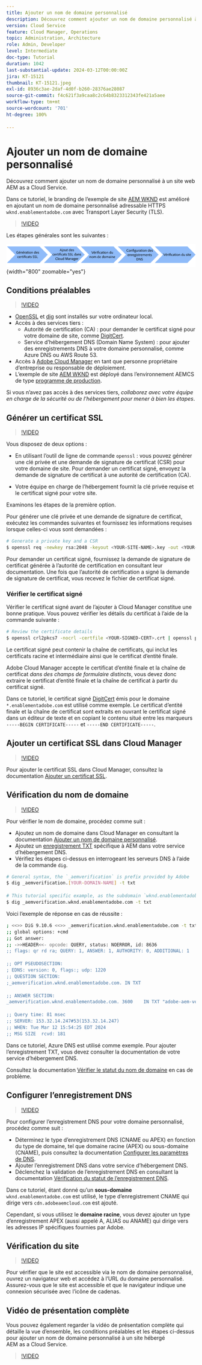 ```yaml
---
title: Ajouter un nom de domaine personnalisé
description: Découvrez comment ajouter un nom de domaine personnalisé à un site hébergé par AEM as a Cloud Service.
version: Cloud Service
feature: Cloud Manager, Operations
topic: Administration, Architecture
role: Admin, Developer
level: Intermediate
doc-type: Tutorial
duration: 1042
last-substantial-update: 2024-03-12T00:00:00Z
jira: KT-15121
thumbnail: KT-15121.jpeg
exl-id: 8936c3ae-2daf-4d0f-b260-28376ae28087
source-git-commit: f4c621f3a9caa8c2c64b8323312343fe421a5aee
workflow-type: tm+mt
source-wordcount: '701'
ht-degree: 100%

---
```


# Ajouter un nom de domaine personnalisé

Découvrez comment ajouter un nom de domaine personnalisé à un site web AEM as a Cloud Service.

Dans ce tutoriel, le branding de l’exemple de site [AEM WKND](https://github.com/adobe/aem-guides-wknd) est amélioré en ajoutant un nom de domaine personnalisé adressable HTTPS `wknd.enablementadobe.com` avec Transport Layer Security (TLS).

>[!VIDEO](https://video.tv.adobe.com/v/3427903?quality=12&learn=on)

Les étapes générales sont les suivantes :

![Nom de domaine de haut niveau personnalisé](./assets/add-custom-domain-name-steps.png){width="800" zoomable="yes"}

## Conditions préalables

>[!VIDEO](https://video.tv.adobe.com/v/3427909?quality=12&learn=on)

- [OpenSSL](https://www.openssl.org/) et [dig](https://www.isc.org/blogs/dns-checker/) sont installés sur votre ordinateur local.
- Accès à des services tiers :
   - Autorité de certification (CA) : pour demander le certificat signé pour votre domaine de site, comme [DigitCert](https://www.digicert.com/).
   - Service d’hébergement DNS (Domain Name System) : pour ajouter des enregistrements DNS à votre domaine personnalisé, comme Azure DNS ou AWS Route 53.
- Accès à [Adobe Cloud Manager](https://my.cloudmanager.adobe.com/) en tant que personne propriétaire d’entreprise ou responsable de déploiement.
- L’exemple de site [AEM WKND](https://github.com/adobe/aem-guides-wknd) est déployé dans l’environnement AEMCS de type [programme de production](https://experienceleague.adobe.com/fr/docs/experience-manager-cloud-service/content/implementing/using-cloud-manager/programs/introduction-production-programs).

Si vous n’avez pas accès à des services tiers, _collaborez avec votre équipe en charge de la sécurité ou de l’hébergement pour mener à bien les étapes_.

## Générer un certificat SSL

>[!VIDEO](https://video.tv.adobe.com/v/3427908?quality=12&learn=on)

Vous disposez de deux options :

- En utilisant l’outil de ligne de commande `openssl` : vous pouvez générer une clé privée et une demande de signature de certificat (CSR) pour votre domaine de site. Pour demander un certificat signé, envoyez la demande de signature de certificat à une autorité de certification (CA).

- Votre équipe en charge de l’hébergement fournit la clé privée requise et le certificat signé pour votre site.

Examinons les étapes de la première option.

Pour générer une clé privée et une demande de signature de certificat, exécutez les commandes suivantes et fournissez les informations requises lorsque celles-ci vous sont demandées :

```bash
# Generate a private key and a CSR
$ openssl req -newkey rsa:2048 -keyout <YOUR-SITE-NAME>.key -out <YOUR-SITE-NAME>.csr -nodes
```

Pour demander un certificat signé, fournissez la demande de signature de certificat générée à l’autorité de certification en consultant leur documentation. Une fois que l’autorité de certification a signé la demande de signature de certificat, vous recevez le fichier de certificat signé.

### Vérifier le certificat signé

Vérifier le certificat signé avant de l’ajouter à Cloud Manager constitue une bonne pratique. Vous pouvez vérifier les détails du certificat à l’aide de la commande suivante :

```bash
# Review the certificate details
$ openssl crl2pkcs7 -nocrl -certfile <YOUR-SIGNED-CERT>.crt | openssl pkcs7 -print_certs -noout
```

Le certificat signé peut contenir la chaîne de certificats, qui inclut les certificats racine et intermédiaire ainsi que le certificat d’entité finale.

Adobe Cloud Manager accepte le certificat d’entité finale et la chaîne de certificat _dans des champs de formulaire distincts_, vous devez donc extraire le certificat d’entité finale et la chaîne de certificat à partir du certificat signé.

Dans ce tutoriel, le certificat signé [DigitCert](https://www.digicert.com/) émis pour le domaine `*.enablementadobe.com` est utilisé comme exemple. Le certificat d’entité finale et la chaîne de certificat sont extraits en ouvrant le certificat signé dans un éditeur de texte et en copiant le contenu situé entre les marqueurs `-----BEGIN CERTIFICATE-----` et `-----END CERTIFICATE-----`.

## Ajouter un certificat SSL dans Cloud Manager

>[!VIDEO](https://video.tv.adobe.com/v/3427906?quality=12&learn=on)

Pour ajouter le certificat SSL dans Cloud Manager, consultez la documentation [Ajouter un certificat SSL](https://experienceleague.adobe.com/fr/docs/experience-manager-cloud-service/content/implementing/using-cloud-manager/manage-ssl-certificates/add-ssl-certificate).

## Vérification du nom de domaine

>[!VIDEO](https://video.tv.adobe.com/v/3427905?quality=12&learn=on)

Pour vérifier le nom de domaine, procédez comme suit :

- Ajoutez un nom de domaine dans Cloud Manager en consultant la documentation [Ajouter un nom de domaine personnalisé](https://experienceleague.adobe.com/fr/docs/experience-manager-cloud-service/content/implementing/using-cloud-manager/custom-domain-names/add-custom-domain-name).
- Ajoutez un [enregistrement TXT](https://experienceleague.adobe.com/fr/docs/experience-manager-cloud-service/content/implementing/using-cloud-manager/custom-domain-names/add-text-record) spécifique à AEM dans votre service d’hébergement DNS.
- Vérifiez les étapes ci-dessus en interrogeant les serveurs DNS à l’aide de la commande `dig`.

```bash
# General syntax, the `_aemverification` is prefix provided by Adobe
$ dig _aemverification.[YOUR-DOMAIN-NAME] -t txt

# This tutorial specific example, as the subdomain `wknd.enablementadobe.com` is used
$ dig _aemverification.wknd.enablementadobe.com -t txt
```

Voici l’exemple de réponse en cas de réussite :

```bash
; <<>> DiG 9.10.6 <<>> _aemverification.wknd.enablementadobe.com -t txt
;; global options: +cmd
;; Got answer:
;; ->>HEADER<<- opcode: QUERY, status: NOERROR, id: 8636
;; flags: qr rd ra; QUERY: 1, ANSWER: 1, AUTHORITY: 0, ADDITIONAL: 1

;; OPT PSEUDOSECTION:
; EDNS: version: 0, flags:; udp: 1220
;; QUESTION SECTION:
;_aemverification.wknd.enablementadobe.com. IN TXT

;; ANSWER SECTION:
_aemverification.wknd.enablementadobe.com. 3600    IN TXT "adobe-aem-verification=wknd.enablementadobe.com/105881/991000/bef0e843-9280-4385-9984-357ed9a4217b"

;; Query time: 81 msec
;; SERVER: 153.32.14.247#53(153.32.14.247)
;; WHEN: Tue Mar 12 15:54:25 EDT 2024
;; MSG SIZE  rcvd: 181
```

Dans ce tutoriel, Azure DNS est utilisé comme exemple. Pour ajouter l’enregistrement TXT, vous devez consulter la documentation de votre service d’hébergement DNS.

Consultez la documentation [Vérifier le statut du nom de domaine](https://experienceleague.adobe.com/fr/docs/experience-manager-cloud-service/content/implementing/using-cloud-manager/custom-domain-names/check-domain-name-status) en cas de problème.

## Configurer l’enregistrement DNS

>[!VIDEO](https://video.tv.adobe.com/v/3427907?quality=12&learn=on)

Pour configurer l’enregistrement DNS pour votre domaine personnalisé, procédez comme suit :

- Déterminez le type d’enregistrement DNS (CNAME ou APEX) en fonction du type de domaine, tel que domaine racine (APEX) ou sous-domaine (CNAME), puis consultez la documentation [Configurer les paramètres de DNS](https://experienceleague.adobe.com/fr/docs/experience-manager-cloud-service/content/implementing/using-cloud-manager/custom-domain-names/configure-dns-settings).
- Ajouter l’enregistrement DNS dans votre service d’hébergement DNS.
- Déclenchez la validation de l’enregistrement DNS en consultant la documentation [Vérification du statut de l’enregistrement DNS](https://experienceleague.adobe.com/fr/docs/experience-manager-cloud-service/content/implementing/using-cloud-manager/custom-domain-names/check-dns-record-status).

Dans ce tutoriel, étant donné qu’un **sous-domaine** `wknd.enablementadobe.com` est utilisé, le type d’enregistrement CNAME qui dirige vers `cdn.adobeaemcloud.com` est ajouté.

Cependant, si vous utilisez le **domaine racine**, vous devez ajouter un type d’enregistrement APEX (aussi appelé A, ALIAS ou ANAME) qui dirige vers les adresses IP spécifiques fournies par Adobe.

## Vérification du site

>[!VIDEO](https://video.tv.adobe.com/v/3427904?quality=12&learn=on)

Pour vérifier que le site est accessible via le nom de domaine personnalisé, ouvrez un navigateur web et accédez à l’URL du domaine personnalisé. Assurez-vous que le site est accessible et que le navigateur indique une connexion sécurisée avec l’icône de cadenas.

## Vidéo de présentation complète

Vous pouvez également regarder la vidéo de présentation complète qui détaille la vue d’ensemble, les conditions préalables et les étapes ci-dessus pour ajouter un nom de domaine personnalisé à un site hébergé AEM as a Cloud Service.

>[!VIDEO](https://video.tv.adobe.com/v/3427817?quality=12&learn=on)
